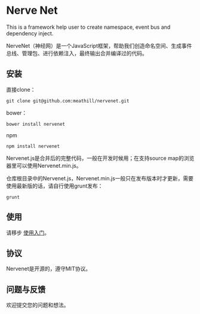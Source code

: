  Nerve Net
==========

This is a framework help user to create namespace, event bus and dependency inject.

NerveNet（神经网）是一个JavaScript框架，帮助我们创造命名空间、生成事件总线、管理包、进行依赖注入，最终输出合并编译过的代码。

## 安装

直接clone：

    git clone git@github.com:meathill/nervenet.git

bower：

    bower install nervenet

npm

    npm install nervenet

Nervenet.js是合并后的完整代码，一般在开发时候用；在支持source map的浏览器里可以使用Nervenet.min.js。

仓库根目录中的Nervenet.js，Nervenet.min.js一般只在发布版本时才更新，需要使用最新版的话，请自行使用grunt发布：

    grunt

## 使用

请移步 [使用入门](https://github.com/meathill/nervenet/wiki/使用入门)。

## 协议

Nervenet是开源的，遵守MIT协议。

## 问题与反馈

欢迎提交您的问题和想法。